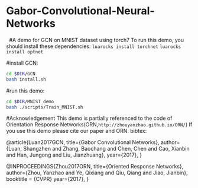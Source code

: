 # Gabor-Convolutional-Neural-Networks
 
#A demo for GCN on MNIST dataset using torch7
To run this demo, you should  install these dependencies:
`luarocks install torchnet`
`luarocks install optnet`

#install GCN:
```bash
cd $DIR/GCN
bash install.sh
```

#run this demo:
```bash
cd $DIR/MNIST_demo
bash ./scripts/Train_MNIST.sh
```

#Acknowledgement
This demo is partially referenced to the code of Orientation Response Networks(ORN,`http://zhouyanzhao.github.io/ORN/`)
If you use this demo please cite our paper and ORN. 
bibtex:

@article{Luan2017GCN,
  title={Gabor Convolutional Networks},
  author={Luan, Shangzhen and Zhang, Baochang and  Chen, Chen and Cao, Xianbin and Han, Jungong and Liu, Jianzhuang},
  year={2017},
}

@INPROCEEDINGS{Zhou2017ORN,
  title={Oriented Response Networks},
  author={Zhou, Yanzhao and Ye, Qixiang and Qiu, Qiang and Jiao, Jianbin},
  booktitle = {CVPR}
  year={2017},
}

